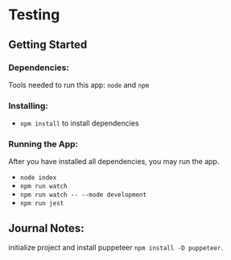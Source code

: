 # Testing

## Getting Started

### Dependencies:
Tools needed to run this app: `node` and `npm`

### Installing:
* `npm install` to install dependencies

### Running the App:
After you have installed all dependencies, you may run the app.

- `node index`
- `npm run watch`
- `npm run watch -- --mode development`
- `npm run jest`

## Journal Notes:
initialize project and install puppeteer ``npm install -D puppeteer``.
